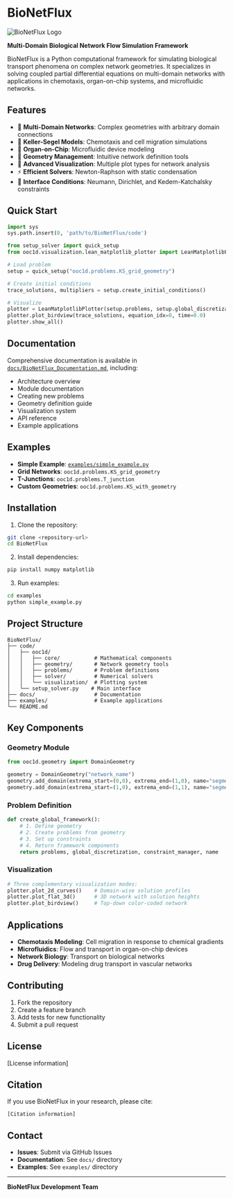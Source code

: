 # BioNetFlux

![BioNetFlux Logo](assets/bionetflux_logo.png)

**Multi-Domain Biological Network Flow Simulation Framework**

BioNetFlux is a Python computational framework for simulating biological transport phenomena on complex network geometries. It specializes in solving coupled partial differential equations on multi-domain networks with applications in chemotaxis, organ-on-chip systems, and microfluidic networks.

## Features

- 🧬 **Multi-Domain Networks**: Complex geometries with arbitrary domain connections
- 🎯 **Keller-Segel Models**: Chemotaxis and cell migration simulations  
- 🔬 **Organ-on-Chip**: Microfluidic device modeling
- 📐 **Geometry Management**: Intuitive network definition tools
- 🎨 **Advanced Visualization**: Multiple plot types for network analysis
- ⚡ **Efficient Solvers**: Newton-Raphson with static condensation
- 🔗 **Interface Conditions**: Neumann, Dirichlet, and Kedem-Katchalsky constraints

## Quick Start

```python
import sys
sys.path.insert(0, 'path/to/BioNetFlux/code')

from setup_solver import quick_setup
from ooc1d.visualization.lean_matplotlib_plotter import LeanMatplotlibPlotter

# Load problem
setup = quick_setup("ooc1d.problems.KS_grid_geometry")

# Create initial conditions  
trace_solutions, multipliers = setup.create_initial_conditions()

# Visualize
plotter = LeanMatplotlibPlotter(setup.problems, setup.global_discretization.spatial_discretizations)
plotter.plot_birdview(trace_solutions, equation_idx=0, time=0.0)
plotter.show_all()
```

## Documentation

Comprehensive documentation is available in [`docs/BioNetFlux_Documentation.md`](docs/BioNetFlux_Documentation.md), including:

- Architecture overview
- Module documentation  
- Creating new problems
- Geometry definition guide
- Visualization system
- API reference
- Example applications

## Examples

- **Simple Example**: [`examples/simple_example.py`](examples/simple_example.py)
- **Grid Networks**: `ooc1d.problems.KS_grid_geometry`
- **T-Junctions**: `ooc1d.problems.T_junction`
- **Custom Geometries**: `ooc1d.problems.KS_with_geometry`

## Installation

1. Clone the repository:
```bash
git clone <repository-url>
cd BioNetFlux
```

2. Install dependencies:
```bash
pip install numpy matplotlib
```

3. Run examples:
```bash
cd examples
python simple_example.py
```

## Project Structure

```
BioNetFlux/
├── code/
│   ├── ooc1d/
│   │   ├── core/           # Mathematical components
│   │   ├── geometry/       # Network geometry tools
│   │   ├── problems/       # Problem definitions
│   │   ├── solver/         # Numerical solvers
│   │   └── visualization/  # Plotting system
│   └── setup_solver.py    # Main interface
├── docs/                   # Documentation
├── examples/               # Example applications
└── README.md
```

## Key Components

### Geometry Module
```python
from ooc1d.geometry import DomainGeometry

geometry = DomainGeometry("network_name")
geometry.add_domain(extrema_start=(0,0), extrema_end=(1,0), name="segment1")
geometry.add_domain(extrema_start=(1,0), extrema_end=(1,1), name="segment2")
```

### Problem Definition
```python
def create_global_framework():
    # 1. Define geometry
    # 2. Create problems from geometry  
    # 3. Set up constraints
    # 4. Return framework components
    return problems, global_discretization, constraint_manager, name
```

### Visualization
```python
# Three complementary visualization modes:
plotter.plot_2d_curves()    # Domain-wise solution profiles
plotter.plot_flat_3d()      # 3D network with solution heights  
plotter.plot_birdview()     # Top-down color-coded network
```

## Applications

- **Chemotaxis Modeling**: Cell migration in response to chemical gradients
- **Microfluidics**: Flow and transport in organ-on-chip devices
- **Network Biology**: Transport on biological networks
- **Drug Delivery**: Modeling drug transport in vascular networks

## Contributing

1. Fork the repository
2. Create a feature branch
3. Add tests for new functionality
4. Submit a pull request

## License

[License information]

## Citation

If you use BioNetFlux in your research, please cite:

```
[Citation information]
```

## Contact

- **Issues**: Submit via GitHub Issues
- **Documentation**: See `docs/` directory  
- **Examples**: See `examples/` directory

---

**BioNetFlux Development Team**
